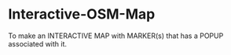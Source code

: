 # Interactive-OSM-Map

To make an INTERACTIVE MAP with MARKER(s) that has a POPUP associated with it.
